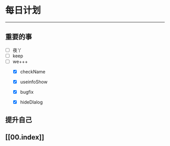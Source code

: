 
# 每日计划
---
## 重要的事

- [ ]  夜丫
- [ ]  keep
- [ ]  we+++
    - [x] checkName
    - [x] useinfoShow
    - [x] bugfix
    - [x] hideDIalog



## 提升自己

  



## [[00.index]]










